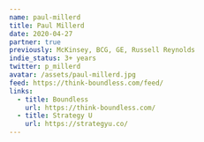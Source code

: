 ```yaml
---
name: paul-millerd
title: Paul Millerd
date: 2020-04-27
partner: true
previously: McKinsey, BCG, GE, Russell Reynolds 
indie_status: 3+ years
twitter: p_millerd
avatar: /assets/paul-millerd.jpg
feed: https://think-boundless.com/feed/
links:
  - title: Boundless
    url: https://think-boundless.com/
  - title: Strategy U
    url: https://strategyu.co/
---
```

